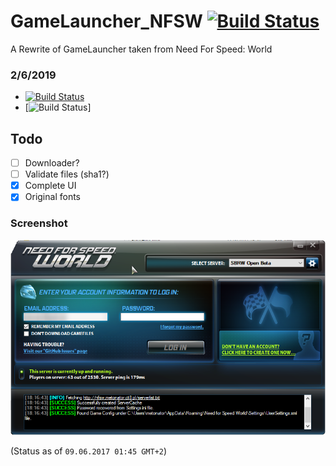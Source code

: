 # GameLauncher_NFSW [![Build Status](https://img.shields.io/badge/build-passing-brightgreen.svg?branch=master)](https://github.com/metonator/GameLauncher_NFSW/latest)
A Rewrite of GameLauncher taken from Need For Speed: World

### 2/6/2019
- [![Build Status](https://img.shields.io/badge/build-failing-red.svg?branch=master)](https://github.com/metonator/GameLauncher_NFSW/latest)
- [![Build Status](https://img.shields.io/badge/Last%20Commit-Oct%2028%2C%202017-informational.svg)]

## Todo
- [ ] Downloader?
- [ ] Validate files (sha1?)
- [X] Complete UI
- [X] Original fonts

### Screenshot
![](screenshot.png)

(Status as of `09.06.2017 01:45 GMT+2`)
